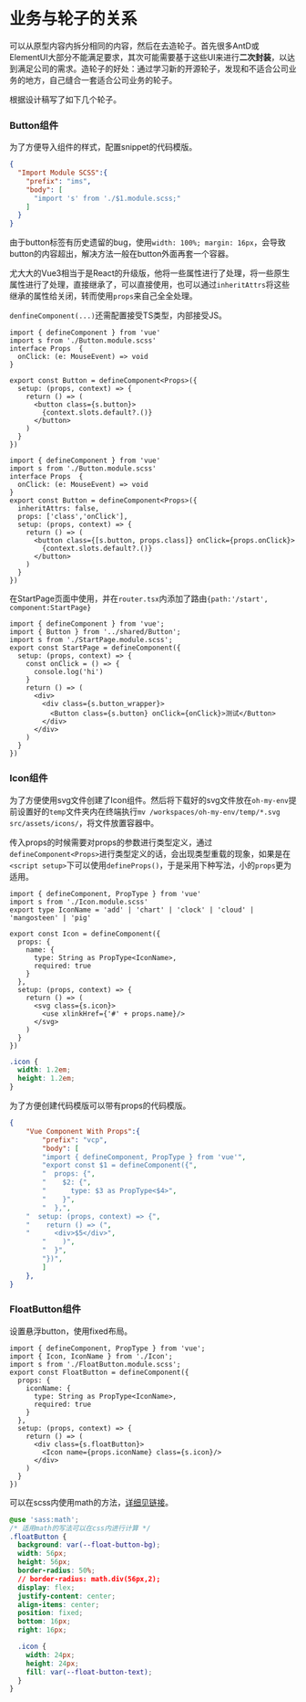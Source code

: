 # 业务与轮子的关系

可以从原型内容内拆分相同的内容，然后在去造轮子。首先很多AntD或ElementUI大部分不能满足要求，其次可能需要基于这些UI来进行**二次封装**，以达到满足公司的需求。造轮子的好处：通过学习新的开源轮子，发现和不适合公司业务的地方，自己缝合一套适合公司业务的轮子。

根据设计稿写了如下几个轮子。

### Button组件
为了方便导入组件的样式，配置snippet的代码模版。

```json
{
  "Import Module SCSS":{
    "prefix": "ims",
    "body": [
      "import 's' from './$1.module.scss;"
    ]
  }
}
```

由于button标签有历史遗留的bug，使用`width: 100%; margin: 16px`，会导致button的内容超出，解决方法一般在button外面再套一个容器。

尤大大的Vue3相当于是React的升级版，他将一些属性进行了处理，将一些原生属性进行了处理，直接继承了，可以直接使用，也可以通过`inheritAttrs`将这些继承的属性给关闭，转而使用`props`来自己全全处理。

`denfineComponent(...)`还需配置接受TS类型，内部接受JS。

```tsx
import { defineComponent } from 'vue'
import s from './Button.module.scss'
interface Props  {
  onClick: (e: MouseEvent) => void
}

export const Button = defineComponent<Props>({
  setup: (props, context) => {
    return () => (
      <button class={s.button}>
        {context.slots.default?.()}
      </button>
    )
  }
})
```

```tsx
import { defineComponent } from 'vue'
import s from './Button.module.scss'
interface Props  {
  onClick: (e: MouseEvent) => void
}
export const Button = defineComponent<Props>({
  inheritAttrs: false,
  props: ['class','onClick'],
  setup: (props, context) => {
    return () => (
      <button class={[s.button, props.class]} onClick={props.onClick}>
        {context.slots.default?.()}
      </button>
    )
  }
})
```

在StartPage页面中使用，并在`router.tsx`内添加了路由`{path:'/start', component:StartPage}`

```tsx
import { defineComponent } from 'vue';
import { Button } from '../shared/Button';
import s from './StartPage.module.scss';
export const StartPage = defineComponent({
  setup: (props, context) => {
    const onClick = () => {
      console.log('hi')
    }
    return () => (
      <div>
        <div class={s.button_wrapper}>
          <Button class={s.button} onClick={onClick}>测试</Button>
        </div>
      </div>
    )
  }
})
```

### Icon组件
为了方便使用svg文件创建了Icon组件。然后将下载好的svg文件放在`oh-my-env`提前设置好的`temp`文件夹内在终端执行`mv /workspaces/oh-my-env/temp/*.svg src/assets/icons/`，将文件放置容器中。

传入props的时候需要对props的参数进行类型定义，通过`defineComponent<Props>`进行类型定义的话，会出现类型重载的现象，如果是在`<script setup>`下可以使用`defineProps()`，于是采用下种写法，小的`props`更为适用。

```tsx
import { defineComponent, PropType } from 'vue'
import s from './Icon.module.scss'
export type IconName = 'add' | 'chart' | 'clock' | 'cloud' | 'mangosteen' | 'pig'

export const Icon = defineComponent({
  props: {
    name: {
      type: String as PropType<IconName>,
      required: true
    }
  },
  setup: (props, context) => {
    return () => (
      <svg class={s.icon}>
        <use xlinkHref={'#' + props.name}/>
      </svg>
    )
  }
})
```

```css
.icon {
  width: 1.2em;
  height: 1.2em;
}
```

为了方便创建代码模版可以带有props的代码模版。

```json
{
    "Vue Component With Props":{ 
		"prefix": "vcp",
		"body": [
		"import { defineComponent, PropType } from 'vue'",
		"export const $1 = defineComponent({",
		"  props: {",
		"    $2: {",
		"      type: $3 as PropType<$4>",
		"    }",
		"  },",
    "  setup: (props, context) => {",
    "    return () => (",
    "      <div>$5</div>",
		"    )",
		"  }",
		"})",
		]	
	},
}
```

### FloatButton组件
设置悬浮button，使用fixed布局。

```tsx
import { defineComponent, PropType } from 'vue';
import { Icon, IconName } from './Icon';
import s from './FloatButton.module.scss';
export const FloatButton = defineComponent({
  props: {
    iconName: {
      type: String as PropType<IconName>,
      required: true
    }
  },
  setup: (props, context) => {
    return () => (
      <div class={s.floatButton}>
        <Icon name={props.iconName} class={s.icon}/>
      </div>
    )
  }
})
```

可以在scss内使用math的方法，[详细见链接](https://sass-lang.com/documentation/modules/math)。

```css
@use 'sass:math';
/* 适用math的写法可以在css内进行计算 */
.floatButton {
  background: var(--float-button-bg);
  width: 56px;
  height: 56px;
  border-radius: 50%;
  // border-radius: math.div(56px,2);
  display: flex;
  justify-content: center;
  align-items: center;
  position: fixed;
  bottom: 16px;
  right: 16px;

  .icon {
    width: 24px;
    height: 24px;
    fill: var(--float-button-text);
  }
}
```


